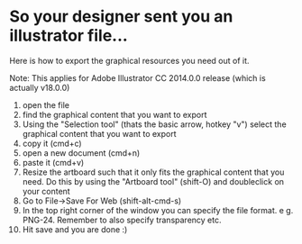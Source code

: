 # So your designer sent you an illustrator file...
Here is how to export the graphical resources you need out of it.

Note: This applies for Adobe Illustrator CC 2014.0.0 release (which is actually v18.0.0)

1. open the file
2. find the graphical content that you want to export
3. Using the "Selection tool" (thats the basic arrow, hotkey "v") select the graphical content that you want to export
3. copy it (cmd+c)
4. open a new document (cmd+n)
5. paste it (cmd+v)
6. Resize the artboard such that it only fits the graphical content that you need. Do this by using the "Artboard tool" (shift-O) and doubleclick on your content
7. Go to File->Save For Web (shift-alt-cmd-s)
8. In the top right corner of the window you can specify the file format. e g. PNG-24. Remember to also specify transparency etc.
9. Hit save and you are done :)
